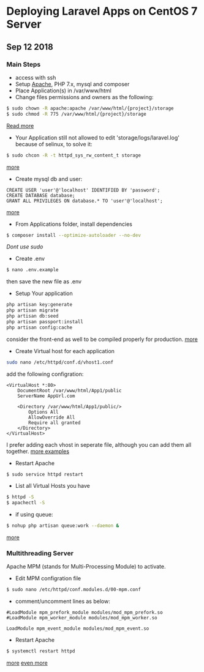 # Deploying Laravel Apps on CentOS 7 Server
## Sep 12 2018
### Main Steps
- access with ssh
- Setup [Apache](https://www.linode.com/docs/web-servers/apache/install-and-configure-apache-on-centos-7/), PHP 7.x, mysql and composer
- Place Application(s) in /var/www/html
- Change files permissions and owners as the following:
```bash
$ sudo chown -R apache:apache /var/www/html/{project}/storage
$ sudo chmod -R 775 /var/www/html/{project}/storage
```
[Read more](https://github.com/BookStackApp/BookStack/issues/436)
- Your Application still not allowed to edit 'storage/logs/laravel.log' because of selinux, to solve it:
```bash
$ sudo chcon -R -t httpd_sys_rw_content_t storage
```
[more](https://laracasts.com/discuss/channels/laravel/laravel5-gives-blank-page-with-500-status-code-on-apache-fedora22/replies/98874)
- Create mysql db and user:
```mysql
CREATE USER 'user'@'localhost' IDENTIFIED BY 'password';
CREATE DATABASE database;
GRANT ALL PRIVILEGES ON database.* TO 'user'@'localhost';
```
[more](https://dev.mysql.com/doc/refman/8.0/en/set-password.html)
- From Applications folder, install dependencies
```bash
$ composer install --optimize-autoloader --no-dev
```
*Dont use sudo*
- Create .env
```bash
$ nano .env.example
```
then save the new file as .env
- Setup Your application
```bash
php artisan key:generate
php artisan migrate
php artisan db:seed
php artisan passport:install
php artisan config:cache
```
consider the front-end as well to be compiled properly for production.
[more](https://laravel.com/docs/5.6/deployment)
- Create Virtual host for each application
```bash
sudo nano /etc/httpd/conf.d/vhost1.conf
```
add the following configration:
```
<VirtualHost *:80>
    DocumentRoot /var/www/html/App1/public
    ServerName AppUrl.com

    <Directory /var/www/html/App1/public/>
        Options All
        AllowOverride All
        Require all granted
    </Directory>
</VirtualHost>
```
I prefer adding each vhost in seperate file, although you can add them all together.
[more examples](https://httpd.apache.org/docs/2.4/vhosts/examples.html)
- Restart Apache
```bash
$ sudo service httpd restart
```
- List all Virtual Hosts you have
```bash
$ httpd -S
$ apachectl -S
```
- if using queue:
```bash
$ nohup php artisan queue:work --daemon &
```
[more](https://stackoverflow.com/a/28625847/5561431)
### Multithreading Server
Apache MPM (stands for Multi-Processing Module) to activate.
- Edit MPM configration file
```bash
$ sudo nano /etc/httpd/conf.modules.d/00-mpm.conf
```
- comment/uncomment lines as below:
```
#LoadModule mpm_prefork_module modules/mod_mpm_prefork.so
#LoadModule mpm_worker_module modules/mod_mpm_worker.so

LoadModule mpm_event_module modules/mod_mpm_event.so
```
- Restart Apache
```bash
$ systemctl restart httpd
```
[more](https://tecadmin.net/enable-event-mpm-in-apache-2-4/)
[even more](https://www.linode.com/docs/web-servers/apache-tips-and-tricks/tuning-your-apache-server/)